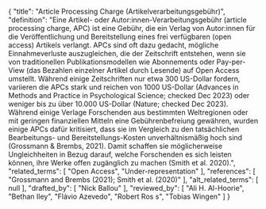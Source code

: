 {
    "title": "Article Processing Charge (Artikelverarbeitungsgebühr)",
    "definition": "Eine Artikel- oder Autor:innen-Verarbeitungsgebühr (article processing charge, APC) ist eine Gebühr, die ein Verlag von Autor:innen für die Veröffentlichung und Bereitstellung eines frei verfügbaren (open access) Artikels verlangt. APCs sind oft dazu gedacht, mögliche Einnahmeverluste auszugleichen, die der Zeitschrift entstehen, wenn sie von traditionellen Publikationsmodellen wie Abonnements oder Pay-per-View (das Bezahlen einzelner Artikel durch Lesende) auf Open Access umstellt. Während einige Zeitschriften nur etwa 300 US-Dollar fordern, variieren die APCs stark und reichen von 1000 US-Dollar (Advances in Methods and Practice in Psychological Science; checked Dec 2023) oder weniger bis zu über 10.000 US-Dollar (Nature; checked Dec 2023). Während einige Verlage Forschenden aus bestimmten Weltregionen oder mit geringen finanziellen Mitteln eine Gebührenbefreiung gewähren, wurden einige APCs dafür kritisiert, dass sie im Vergleich zu den tatsächlichen Bearbeitungs- und Bereitstellungs-Kosten unverhältnismäßig hoch sind (Grossmann & Brembs, 2021). Damit schaffen sie möglicherweise Ungleichheiten in Bezug darauf, welche Forschenden es sich leisten können, ihre Werke offen zugänglich zu machen (Smith et al. 2020).",
    "related_terms": [
        "Open Access",
        "Under-representation"
    ],
    "references": [
        "Grossmann and Brembs (2021); Smith et al. (2020)"
    ],
    "alt_related_terms": [
        null
    ],
    "drafted_by": [
        "Nick Ballou"
    ],
    "reviewed_by": [
        "Ali H. Al-Hoorie",
        "Bethan Iley",
        "Flávio Azevedo",
        "Robert Ros s",
        "Tobias Wingen"
    ]
}